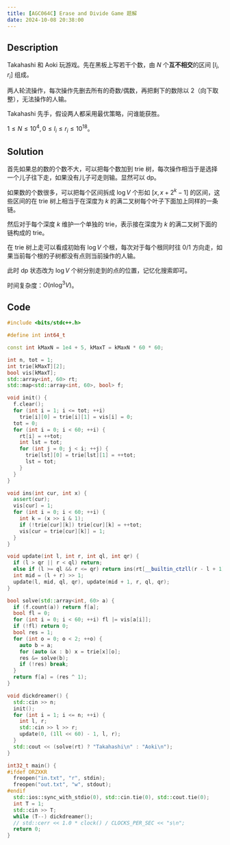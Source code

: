 ```yaml
---
title: [AGC064C] Erase and Divide Game 题解
date: 2024-10-08 20:38:00
---
```


## Description

Takahashi 和 Aoki 玩游戏。先在黑板上写若干个数，由 $N$ 个**互不相交**的区间 $[l_i,r_i]$ 组成。

两人轮流操作，每次操作先删去所有的奇数/偶数，再把剩下的数除以 $2$（向下取整），无法操作的人输。

Takahashi 先手，假设两人都采用最优策略，问谁能获胜。

$1\leq N\leq 10^4,0\leq l_i\leq r_i\leq 10^{18}$。

## Solution

首先如果总的数的个数不大，可以把每个数加到 trie 树，每次操作相当于是选择一个儿子往下走，如果没有儿子可走则输。显然可以 dp。

如果数的个数很多，可以把每个区间拆成 $\log V$ 个形如 $\left[x,x+2^k-1\right]$ 的区间，这些区间的在 trie 树上相当于在深度为 $k$ 的满二叉树每个叶子下面加上同样的一条链。

然后对于每个深度 $k$ 维护一个单独的 trie，表示接在深度为 $k$ 的满二叉树下面的链构成的 trie。

在 trie 树上走可以看成初始有 $\log V$ 个根，每次对于每个根同时往 $0/1$ 方向走，如果当前每个根的子树都没有点则当前操作的人输。

此时 dp 状态改为 $\log V$ 个树分别走到的点的位置，记忆化搜索即可。

时间复杂度：$O(n\log^3V)$。

## Code

```cpp
#include <bits/stdc++.h>

#define int int64_t

const int kMaxN = 1e4 + 5, kMaxT = kMaxN * 60 * 60;

int n, tot = 1;
int trie[kMaxT][2];
bool vis[kMaxT];
std::array<int, 60> rt;
std::map<std::array<int, 60>, bool> f;

void init() {
  f.clear();
  for (int i = 1; i <= tot; ++i)
    trie[i][0] = trie[i][1] = vis[i] = 0;
  tot = 0;
  for (int i = 0; i < 60; ++i) {
    rt[i] = ++tot;
    int lst = tot;
    for (int j = 0; j < i; ++j) {
      trie[lst][0] = trie[lst][1] = ++tot;
      lst = tot;
    }
  }
}

void ins(int cur, int x) {
  assert(cur);
  vis[cur] = 1;
  for (int i = 0; i < 60; ++i) {
    int k = (x >> i & 1);
    if (!trie[cur][k]) trie[cur][k] = ++tot;
    vis[cur = trie[cur][k]] = 1;
  }
}

void update(int l, int r, int ql, int qr) {
  if (l > qr || r < ql) return;
  else if (l >= ql && r <= qr) return ins(rt[__builtin_ctzll(r - l + 1)], l);
  int mid = (l + r) >> 1;
  update(l, mid, ql, qr), update(mid + 1, r, ql, qr);
}

bool solve(std::array<int, 60> a) {
  if (f.count(a)) return f[a];
  bool fl = 0;
  for (int i = 0; i < 60; ++i) fl |= vis[a[i]];
  if (!fl) return 0;
  bool res = 1;
  for (int o = 0; o < 2; ++o) {
    auto b = a;
    for (auto &x : b) x = trie[x][o];
    res &= solve(b);
    if (!res) break;
  }
  return f[a] = (res ^ 1);
}

void dickdreamer() {
  std::cin >> n;
  init();
  for (int i = 1; i <= n; ++i) {
    int l, r;
    std::cin >> l >> r;
    update(0, (1ll << 60) - 1, l, r);
  }
  std::cout << (solve(rt) ? "Takahashi\n" : "Aoki\n");
}

int32_t main() {
#ifdef ORZXKR
  freopen("in.txt", "r", stdin);
  freopen("out.txt", "w", stdout);
#endif
  std::ios::sync_with_stdio(0), std::cin.tie(0), std::cout.tie(0);
  int T = 1;
  std::cin >> T;
  while (T--) dickdreamer();
  // std::cerr << 1.0 * clock() / CLOCKS_PER_SEC << "s\n";
  return 0;
}
```